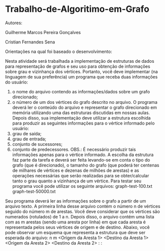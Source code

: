 # Trabalho-de-Algoritimo-em-Grafo 

Autores:



   Guilherme Marcos Pereira Gonçalves 


   Cristian Fernandes Sena


Orientações na qual foi baseado o desenvolvimento:

Nesta atividade será trabalhada a implementação de estruturas de dados para 
representação de grafos e seu uso para obtenção de informações sobre grau e 
vizinhança dos vértices.
Portanto, você deve implementar (na linguagem de sua preferência) um programa que 
receba duas informações do usuário: 
1) o nome do arquivo contendo as informações/dados sobre um grafo direcionado;
2) o número de um dos vértices do grafo descrito no arquivo.
O  programa  deverá  ler  o  conteúdo  do  arquivo  e  representar  o  grafo  direcionado  em 
memória utilizando uma das estruturas discutidas em nossas aulas. 
Depois  disso,  sua  implementação  deve  utilizar  a  estrutura  escolhida  para  produzir  as 
seguintes informações para o vértice informado pelo usuário: 
1) grau de saída; 
2) grau de entrada; 
3) conjunto de sucessores; 
4) conjunto de predecessores. 
OBS.: É necessário produzir tais informações apenas para o vértice informado.
A escolha da estrutura faz parte da tarefa e deverá ser feita levando-se em conta o tipo 
do grafo (que é direcionado), o tamanho do grafo (que poderá ter centenas de milhares 
de  vértices  e  dezenas  de  milhões  de  arestas)  e  as  operações  necessárias  que  serão 
realizadas para se obter/calcular tanto o grau quanto a vizinhança de um vértice.
Para testar seu programa você pode utilizar os seguinte arquivos:
graph-test-100.txt 
graph-test-50000.txt 
 
Seu programa deverá ler as informações sobre o grafo a partir de um arquivo texto. A 
primeira linha desse arquivo contém o número n de vértices seguido do número m de 
arestas.  Você  deve  considerar  que  os  vértices  são  numerados  (rotulados)  de  1  a  n. 
Depois disso, o arquivo contém uma lista com as m arestas (sendo uma aresta por linha) 
em que cada aresta é representada pelos seus vértices de origem e de destino.
Abaixo,  você  pode  observar  um  esquema  que  representa  a  estrutura  que  deve  ser 
esperada do arquivo:
  n   m
 <Origem da Aresta 1>  <Destino da Aresta 1>
 <Origem da Aresta 2>  <Destino da Aresta 2>
                :                                         :
 <Origem da Aresta m>  <Destino da Aresta m>
